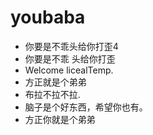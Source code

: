 # youbaba

- 你要是不乖头给你打歪4
- 你要是不乖 头给你打歪
- Welcome licealTemp.
- 方正就是个弟弟
- 布拉不拉不拉.
- 脑子是个好东西，希望你也有。
- 方正你就是个弟弟

